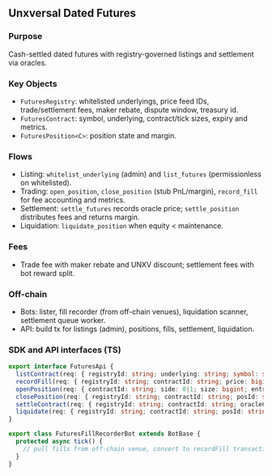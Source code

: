 ## Unxversal Dated Futures

### Purpose
Cash-settled dated futures with registry-governed listings and settlement via oracles.

### Key Objects
- `FuturesRegistry`: whitelisted underlyings, price feed IDs, trade/settlement fees, maker rebate, dispute window, treasury id.
- `FuturesContract`: symbol, underlying, contract/tick sizes, expiry and metrics.
- `FuturesPosition<C>`: position state and margin.

### Flows
- Listing: `whitelist_underlying` (admin) and `list_futures` (permissionless on whitelisted).
- Trading: `open_position`, `close_position` (stub PnL/margin), `record_fill` for fee accounting and metrics.
- Settlement: `settle_futures` records oracle price; `settle_position` distributes fees and returns margin.
- Liquidation: `liquidate_position` when equity < maintenance.

### Fees
- Trade fee with maker rebate and UNXV discount; settlement fees with bot reward split.

### Off-chain
- Bots: lister, fill recorder (from off-chain venues), liquidation scanner, settlement queue worker.
- API: build tx for listings (admin), positions, fills, settlement, liquidation.

### SDK and API interfaces (TS)
```ts
export interface FuturesApi {
  listContract(req: { registryId: string; underlying: string; symbol: string; contractSize: bigint; tickSize: bigint; expiryMs: bigint; initMarginBps: number; maintMarginBps: number; }): Promise<TxBuildResult>;
  recordFill(req: { registryId: string; contractId: string; price: bigint; size: bigint; takerIsBuyer: boolean; maker: string; unxvCoins?: string[]; unxvAggId: string; oracleCfgId: string; clockId: string; feeCoin: string; treasuryId: string; oiIncrease: boolean; minPrice: bigint; maxPrice: bigint; }): Promise<TxBuildResult>;
  openPosition(req: { contractId: string; side: 0|1; size: bigint; entryPrice: bigint; marginCoin: string; }): Promise<TxBuildResult>;
  closePosition(req: { registryId: string; contractId: string; posId: string; price: bigint; qty: bigint; treasuryId: string; }): Promise<TxBuildResult>; // tick-size enforced; close fee includes optional bot split
  settleContract(req: { registryId: string; contractId: string; oracleCfgId: string; clockId: string; priceAggId: string; treasuryId: string; }): Promise<TxBuildResult>;
  liquidate(req: { registryId: string; contractId: string; posId: string; markPrice: bigint; treasuryId: string; }): Promise<TxBuildResult>;
}

export class FuturesFillRecorderBot extends BotBase {
  protected async tick() {
    // pull fills from off-chain venue, convert to recordFill transactions with fees
  }
}
```



